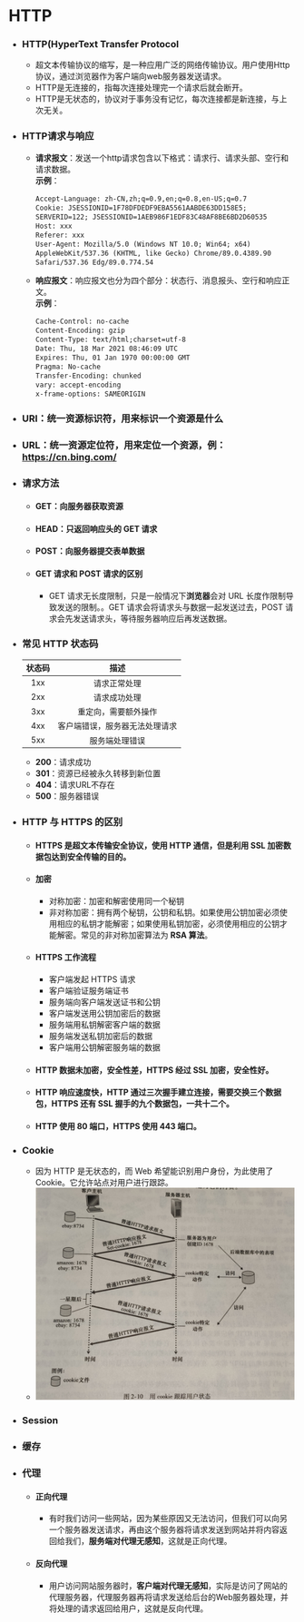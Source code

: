 # HTTP
- ### HTTP(HyperText Transfer Protocol
  - 超文本传输协议的缩写，是一种应用广泛的网络传输协议。用户使用Http协议，通过浏览器作为客户端向web服务器发送请求。
  - HTTP是无连接的，指每次连接处理完一个请求后就会断开。
  - HTTP是无状态的，协议对于事务没有记忆，每次连接都是新连接，与上次无关。
- ### HTTP请求与响应
  - **请求报文**：发送一个http请求包含以下格式：请求行、请求头部、空行和请求数据。  
    **示例**：
    ```
    Accept-Language: zh-CN,zh;q=0.9,en;q=0.8,en-US;q=0.7
    Cookie: JSESSIONID=1F78DFDEDF9EBA5561AABDE63DD158E5; SERVERID=122; JSESSIONID=1AEB986F1EDF83C48AF8BE6BD2D60535
    Host: xxx
    Referer: xxx
    User-Agent: Mozilla/5.0 (Windows NT 10.0; Win64; x64) AppleWebKit/537.36 (KHTML, like Gecko) Chrome/89.0.4389.90 Safari/537.36 Edg/89.0.774.54
    ```
  - **响应报文**：响应报文也分为四个部分：状态行、消息报头、空行和响应正文。  
    **示例**：
    ```
    Cache-Control: no-cache
    Content-Encoding: gzip
    Content-Type: text/html;charset=utf-8
    Date: Thu, 18 Mar 2021 08:46:09 UTC
    Expires: Thu, 01 Jan 1970 00:00:00 GMT
    Pragma: No-cache
    Transfer-Encoding: chunked
    vary: accept-encoding
    x-frame-options: SAMEORIGIN
    ```
- ### URI：统一资源标识符，用来标识一个资源是什么
- ### URL：统一资源定位符，用来定位一个资源，例：https://cn.bing.com/
- ### 请求方法
  - #### GET：向服务器获取资源
  - #### HEAD：只返回响应头的 GET 请求
  - #### POST：向服务器提交表单数据
  - #### GET 请求和 POST 请求的区别
    - GET 请求无长度限制，只是一般情况下**浏览器**会对 URL 长度作限制导致发送的限制。。GET 请求会将请求头与数据一起发送过去，POST 请求会先发送请求头，等待服务器响应后再发送数据。
- ### 常见 HTTP 状态码
    | 状态码 | 描述 |
    | :---: | :---: |
    | 1xx  | 请求正常处理 |
    | 2xx  | 请求成功处理 |
    | 3xx  | 重定向，需要额外操作 |
    | 4xx  | 客户端错误，服务器无法处理请求 |
    | 5xx  | 服务端处理错误 |
  - **200**：请求成功
  - **301**：资源已经被永久转移到新位置
  - **404**：请求URL不存在
  - **500**：服务器错误
- ### HTTP 与 HTTPS 的区别
  - #### HTTPS 是超文本传输安全协议，使用 HTTP 通信，但是利用 SSL 加密数据包达到安全传输的目的。
  - #### 加密
    - 对称加密：加密和解密使用同一个秘钥
    - 非对称加密：拥有两个秘钥，公钥和私钥。如果使用公钥加密必须使用相应的私钥才能解密；如果使用私钥加密，必须使用相应的公钥才能解密。常见的非对称加密算法为 **RSA 算法**。
  - #### HTTPS 工作流程
    - 客户端发起 HTTPS 请求
    - 客户端验证服务端证书
    - 服务端向客户端发送证书和公钥
    - 客户端发送用公钥加密后的数据
    - 服务端用私钥解密客户端的数据
    - 服务端发送私钥加密后的数据
    - 客户端用公钥解密服务端的数据
  - #### HTTP 数据未加密，安全性差，HTTPS 经过 SSL 加密，安全性好。
  - #### HTTP 响应速度快，HTTP 通过三次握手建立连接，需要交换三个数据包，HTTPS 还有 SSL 握手的九个数据包，一共十二个。
  - #### HTTP 使用 80 端口，HTTPS 使用 443 端口。
- ### Cookie
  - 因为 HTTP 是无状态的，而 Web 希望能识别用户身份，为此使用了 Cookie。它允许站点对用户进行跟踪。
  - ![](Cookie.jpg)
- ### Session
- ### 缓存
- ### 代理
  - #### 正向代理
    - 有时我们访问一些网站，因为某些原因又无法访问，但我们可以向另一个服务器发送请求，再由这个服务器将请求发送到网站并将内容返回给我们，**服务端对代理无感知**，这就是正向代理。
  - #### 反向代理
    - 用户访问网站服务器时，**客户端对代理无感知**，实际是访问了网站的代理服务器，代理服务器再将请求发送给后台的Web服务器处理，并将处理的请求返回给用户，这就是反向代理。